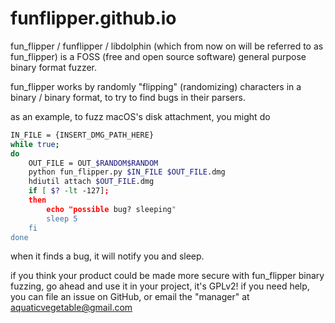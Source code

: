 # funflipper.github.io
fun_flipper / funflipper / libdolphin (which from now on will be referred to as fun_flipper) is a FOSS (free and open source software) general purpose binary format fuzzer.

fun_flipper works by randomly "flipping" (randomizing) characters in a binary / binary format, to try to find bugs in their parsers.

as an example, to fuzz macOS's disk attachment, you might do

```bash
IN_FILE = {INSERT_DMG_PATH_HERE}
while true;
do
    OUT_FILE = OUT_$RANDOM$RANDOM
    python fun_flipper.py $IN_FILE $OUT_FILE.dmg
    hdiutil attach $OUT_FILE.dmg
    if [ $? -lt -127];
    then
        echo "possible bug? sleeping"
        sleep 5
    fi
done
```

when it finds a bug, it will notify you and sleep.

if you think your product could be made more secure with fun_flipper binary fuzzing, go ahead and use it in your project, it's GPLv2! if you need help, you can file an issue on GitHub, or email the "manager" at [aquaticvegetable@gmail.com](mailto:aquaticvegetable@gmail.com)
